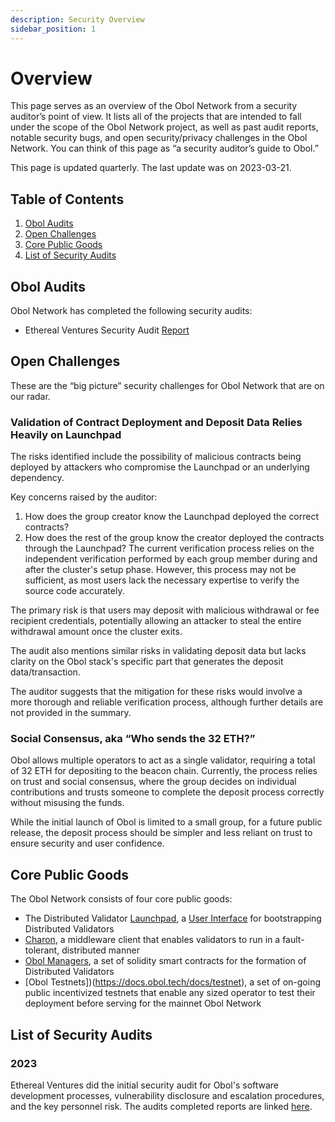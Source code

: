 ```yaml
---
description: Security Overview
sidebar_position: 1
---
```


# Overview
This page serves as an overview of the Obol Network from a security auditor’s point of view. It lists all of the projects that are intended to fall under the scope of the Obol Network project, as well as past audit reports, notable security bugs, and open security/privacy challenges in the Obol Network. You can think of this page as “a security auditor’s guide to Obol.”

This page is updated quarterly. The last update was on 2023-03-21.

## Table of Contents
1. [Obol Audits](#obol-audits)
2. [Open Challenges](#open-challenges)
3. [Core Public Goods](#core-public-goods)
4. [List of Security Audits](#list-of-security-audits)

## Obol Audits
Obol Network has completed the following security audits:
- Ethereal Ventures Security Audit [Report](https://hackmd.io/sH7FDtgTQV-2jN2ODfiscw)

## Open Challenges
These are the “big picture” security challenges for Obol Network that are on our radar.

### Validation of Contract Deployment and Deposit Data Relies Heavily on Launchpad

The risks identified include the possibility of malicious contracts being deployed by attackers who compromise the Launchpad or an underlying dependency.

Key concerns raised by the auditor:
1. How does the group creator know the Launchpad deployed the correct contracts?
2. How does the rest of the group know the creator deployed the contracts through the Launchpad?
The current verification process relies on the independent verification performed by each group member during and after the cluster's setup phase. However, this process may not be sufficient, as most users lack the necessary expertise to verify the source code accurately.

The primary risk is that users may deposit with malicious withdrawal or fee recipient credentials, potentially allowing an attacker to steal the entire withdrawal amount once the cluster exits.

The audit also mentions similar risks in validating deposit data but lacks clarity on the Obol stack's specific part that generates the deposit data/transaction.

The auditor suggests that the mitigation for these risks would involve a more thorough and reliable verification process, although further details are not provided in the summary.

### Social Consensus, aka “Who sends the 32 ETH?”

Obol allows multiple operators to act as a single validator, requiring a total of 32 ETH for depositing to the beacon chain. Currently, the process relies on trust and social consensus, where the group decides on individual contributions and trusts someone to complete the deposit process correctly without misusing the funds.

While the initial launch of Obol is limited to a small group, for a future public release, the deposit process should be simpler and less reliant on trust to ensure security and user confidence.

## Core Public Goods
The Obol Network consists of four core public goods:

- The Distributed Validator [Launchpad](https://docs.obol.tech/docs/dvl/intro), a [User Interface](https://goerli.launchpad.obol.tech/) for bootstrapping Distributed Validators
- [Charon](https://docs.obol.tech/docs/charon/intro), a middleware client that enables validators to run in a fault-tolerant, distributed manner
- [Obol Managers](https://docs.obol.tech/docs/sc/introducing-obol-managers), a set of solidity smart contracts for the formation of Distributed Validators
- [Obol Testnets])(https://docs.obol.tech/docs/testnet), a set of on-going public incentivized testnets that enable any sized operator to test their deployment before serving for the mainnet Obol Network

## List of Security Audits

### 2023
Ethereal Ventures did the initial security audit for Obol's software development processes, vulnerability disclosure and escalation procedures, and the key personnel risk. The audits completed reports are linked [here](https://github.com/ObolNetwork/obol-security/tree/main/audits).
